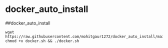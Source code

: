 # docker_auto_install
##docker_auto_install
```
wget https://raw.githubusercontent.com/mohitgaur1272/docker_auto_install/main/docker.sh&& chmod +x docker.sh && ./docker.sh
```

